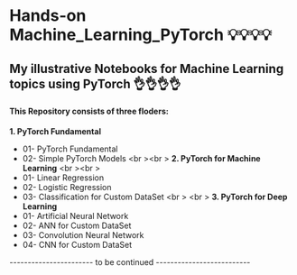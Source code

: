 # Hands-on Machine_Learning_PyTorch  💡💡💡💡

## My illustrative Notebooks for Machine Learning topics using PyTorch 👌👌👌👌

#### This Repository consists of three floders:  
**1. PyTorch Fundamental**
 * 01- PyTorch Fundamental
 * 02- Simple PyTorch Models     <br \><br \> 
**2. PyTorch for Machine Learning**  <br \><br \>
 * 01- Linear Regression
 * 02- Logistic Regression
 * 03- Classification for Custom DataSet <br \> <br \>
**3. PyTorch for Deep Learning**  
 * 01- Artificial Neural Network
 * 02- ANN for Custom DataSet
 * 03- Convolution Neural Network
 * 04- CNN for Custom DataSet
  
----------------------- to be continued --------------------------
